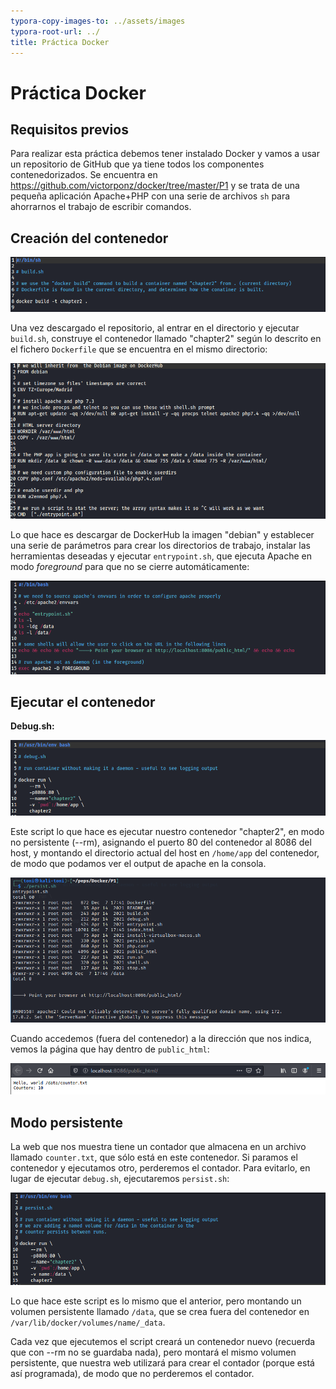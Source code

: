 ```yaml
---
typora-copy-images-to: ../assets/images
typora-root-url: ../
title: Práctica Docker
---
```


# Práctica Docker

## Requisitos previos

Para realizar esta práctica debemos tener instalado Docker y vamos a usar un repositorio de GitHub que ya tiene todos los componentes contenedorizados. Se encuentra en https://github.com/victorponz/docker/tree/master/P1 y se trata de una pequeña aplicación Apache+PHP con una serie de archivos `sh` para ahorrarnos el trabajo de escribir comandos.

## Creación del contenedor

![image-20211209165056728](/assets/images/image-20211209165056728.png)

Una vez descargado el repositorio, al entrar en el directorio y ejecutar `build.sh`, construye el contenedor llamado "chapter2" según lo descrito en el fichero `Dockerfile` que se encuentra en el mismo directorio:

![image-20211209165242781](/assets/images/image-20211209165242781.png)

Lo que hace es descargar de DockerHub la imagen "debian" y establecer una serie de parámetros para crear los directorios de trabajo, instalar las herramientas deseadas y ejecutar `entrypoint.sh`, que ejecuta Apache en modo *foreground* para que no se cierre automáticamente:

![image-20211209170455312](/assets/images/image-20211209170455312.png)



## Ejecutar el contenedor

**Debug.sh:**

![image-20211209165922088](/assets/images/image-20211209165922088.png)

Este script lo que hace es ejecutar nuestro contenedor "chapter2", en modo no persistente (--rm), asignando el puerto 80 del contenedor al 8086 del host, y montando el directorio actual del host en `/home/app` del contenedor, de modo que podamos ver el output de apache en la consola.

![image-20211209170338612](/assets/images/image-20211209170338612.png)

Cuando accedemos (fuera del contenedor) a la dirección que nos indica, vemos la página que hay dentro de `public_html`:

![image-20211209170707123](/assets/images/image-20211209170707123.png)

## Modo persistente

La web que nos muestra tiene un contador que almacena en un archivo llamado `counter.txt`, que sólo está en este contenedor. Si paramos el contenedor y ejecutamos otro, perderemos el contador. Para evitarlo, en lugar de ejecutar `debug.sh`, ejecutaremos `persist.sh`:

![image-20211209170946130](/assets/images/image-20211209170946130.png)

Lo que hace este script es lo mismo que el anterior, pero montando un volumen persistente llamado `/data`, que se crea fuera del contenedor en `/var/lib/docker/volumes/name/_data`.

Cada vez que ejecutemos el script creará un contenedor nuevo (recuerda que con --rm no se guardaba nada), pero montará el mismo volumen persistente, que nuestra web utilizará para crear el contador (porque está así programada), de modo que no perderemos el contador.

